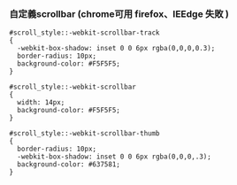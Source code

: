 ### 自定義scrollbar (chrome可用 firefox、IEEdge 失敗 )

    #scroll_style::-webkit-scrollbar-track
    {
      -webkit-box-shadow: inset 0 0 6px rgba(0,0,0,0.3);
      border-radius: 10px;
      background-color: #F5F5F5;
    }

    #scroll_style::-webkit-scrollbar
    {
      width: 14px;
      background-color: #F5F5F5;
    }

    #scroll_style::-webkit-scrollbar-thumb
    {
      border-radius: 10px;
      -webkit-box-shadow: inset 0 0 6px rgba(0,0,0,.3);
      background-color: #637581;
    }
